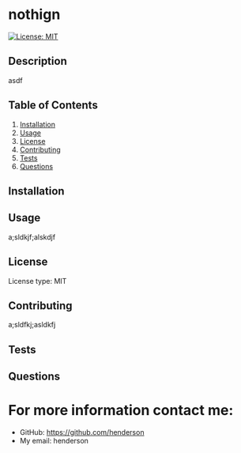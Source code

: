 # nothign
[![License: MIT](https://img.shields.io/badge/License-MIT-yellow.svg)](https://opensource.org/licenses/MIT)

## Description
asdf

## Table of Contents
1. [Installation](#installation)
2. [Usage](#usage)
3. [License](#license)
4. [Contributing](#contributing)
4. [Tests](#tests)
5. [Questions](#questions)

## Installation

## Usage
a;sldkjf;alskdjf

## License
License type: MIT

## Contributing
a;sldfkj;asldkfj

## Tests

## Questions
# For more information contact me:
- GitHub: https://github.com/henderson  
- My email: henderson